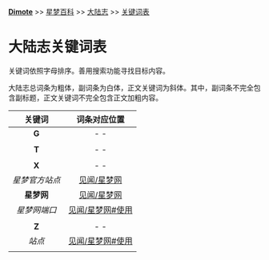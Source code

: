 **[Dimote](https://dimote.top)** >> [星梦百科](../index.md) >> [大陆志](../index.md#大陆志) >> [关键词表](wordlist.md)

# 大陆志关键词表

关键词依照字母排序。善用搜索功能寻找目标内容。

大陆志总词条为粗体，副词条为白体，正文关键词为斜体。其中，副词条不完全包含副标题，正文关键词不完全包含正文加粗内容。

| 关键词 | 词条对应位置 |
| :---: | :---: |
| **G** | - - |
|  |  |
| **T** | - - |
|  |  |
| **X** | - - |
| *星梦官方站点* | [见闻/星梦网](jw/xingmengwang.md) |
| **星梦网** | [见闻/星梦网](jw/xingmengwang.md) |
| *星梦网端口* | [见闻/星梦网#使用](jw/xingmengwang.md#使用) |
|  |  |
| **Z** | - - |
| *站点* | [见闻/星梦网#使用](jw/xingmengwang.md#使用) |
|  |  |
